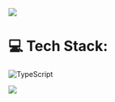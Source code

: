 ![](https://nirzak-streak-stats.vercel.app/?user=nikitalobanov12&theme=nord&hide_border=false)<br/>

# 💻 Tech Stack:
![TypeScript](https://img.shields.io/badge/typescript-%23007ACC.svg?style=for-the-badge&logo=typescript&logoColor=white)

![](https://github-readme-stats.vercel.app/api/top-langs/?username=nikitalobanov12&theme=nord&hide_border=false&include_all_commits=true&count_private=true&layout=compact)
